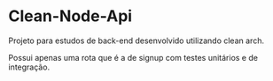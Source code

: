 # Clean-Node-Api

Projeto para estudos de back-end desenvolvido utilizando clean arch. 

Possui apenas uma rota que é a de signup com testes unitários e de integração.
